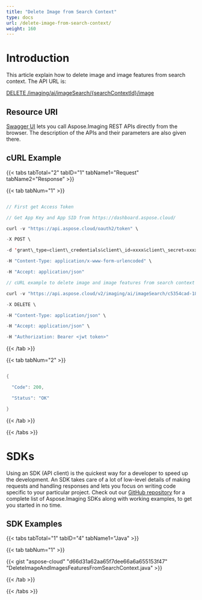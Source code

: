 ```yaml
---
title: "Delete Image from Search Context"
type: docs
url: /delete-image-from-search-context/
weight: 160
---
```


# **Introduction**
This article explain how to delete image and image features from search context. The API URL is:

[DELETE /imaging/ai/imageSearch/{searchContextId}/image](https://apireference.aspose.cloud/imaging/#/SearchContextImages/DeleteSearchImage)
## **Resource URI**
[Swagger UI](https://apireference.aspose.cloud/imaging/#/SearchContextImages/DeleteSearchImage) lets you call Aspose.Imaging REST APIs directly from the browser. The description of the APIs and their parameters are also given there.
## **cURL Example**
{{< tabs tabTotal="2" tabID="1" tabName1="Request" tabName2="Response" >}}

{{< tab tabNum="1" >}}

```java

// First get Access Token

// Get App Key and App SID from https://dashboard.aspose.cloud/

curl -v "https://api.aspose.cloud/oauth2/token" \

-X POST \

-d 'grant\_type=client\_credentials&client\_id=xxxx&client\_secret=xxxx' \

-H "Content-Type: application/x-www-form-urlencoded" \

-H "Accept: application/json"

// cURL example to delete image and image features from search context

curl -v "https://api.aspose.cloud/v2/imaging/ai/imageSearch/c5354cad-18c1-4af4-9444-69b23d891c67/image?imageId=aspose.jpg" \

-X DELETE \

-H "Content-Type: application/json" \

-H "Accept: application/json" \

-H "Authorization: Bearer <jwt token>" 

```

{{< /tab >}}

{{< tab tabNum="2" >}}

```java

{

  "Code": 200,

  "Status": "OK"

}

```

{{< /tab >}}

{{< /tabs >}}
# **SDKs**
Using an SDK (API client) is the quickest way for a developer to speed up the development. An SDK takes care of a lot of low-level details of making requests and handling responses and lets you focus on writing code specific to your particular project. Check out our [GitHub repository](https://github.com/aspose-imaging-cloud) for a complete list of Aspose.Imaging SDKs along with working examples, to get you started in no time.
## **SDK Examples**
{{< tabs tabTotal="1" tabID="4" tabName1="Java" >}}

{{< tab tabNum="1" >}}

{{< gist "aspose-cloud" "d66d31a62aa65f7dee66a6a655153f47" "DeleteImageAndImagesFeaturesFromSearchContext.java" >}}

{{< /tab >}}

{{< /tabs >}}
